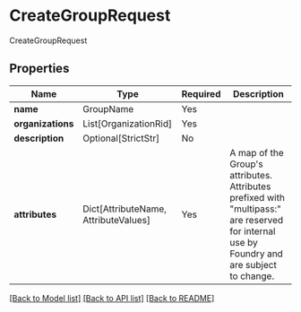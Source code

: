 # CreateGroupRequest

CreateGroupRequest

## Properties
| Name | Type | Required | Description |
| ------------ | ------------- | ------------- | ------------- |
**name** | GroupName | Yes |  |
**organizations** | List[OrganizationRid] | Yes |  |
**description** | Optional[StrictStr] | No |  |
**attributes** | Dict[AttributeName, AttributeValues] | Yes | A map of the Group's attributes. Attributes prefixed with "multipass:" are reserved for internal use by Foundry and are subject to change. |


[[Back to Model list]](../../../README.md#models-v2-link) [[Back to API list]](../../README.md#documentation-for-api-endpoints) [[Back to README]](../../README.md)
